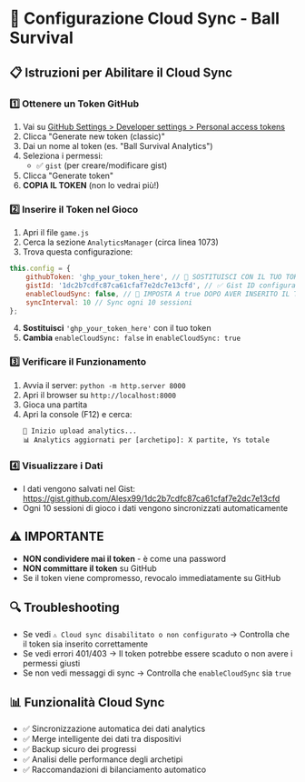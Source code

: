 # 🔧 Configurazione Cloud Sync - Ball Survival

## 📋 Istruzioni per Abilitare il Cloud Sync

### 1️⃣ **Ottenere un Token GitHub**
1. Vai su [GitHub Settings > Developer settings > Personal access tokens](https://github.com/settings/tokens)
2. Clicca "Generate new token (classic)"
3. Dai un nome al token (es. "Ball Survival Analytics")
4. Seleziona i permessi:
   - ✅ `gist` (per creare/modificare gist)
5. Clicca "Generate token"
6. **COPIA IL TOKEN** (non lo vedrai più!)

### 2️⃣ **Inserire il Token nel Gioco**
1. Apri il file `game.js`
2. Cerca la sezione `AnalyticsManager` (circa linea 1073)
3. Trova questa configurazione:
```javascript
this.config = {
    githubToken: 'ghp_your_token_here', // 🔧 SOSTITUISCI CON IL TUO TOKEN
    gistId: '1dc2b7cdfc87ca61cfaf7e2dc7e13cfd', // ✅ Gist ID configurato
    enableCloudSync: false, // 🔧 IMPOSTA A true DOPO AVER INSERITO IL TOKEN
    syncInterval: 10 // Sync ogni 10 sessioni
};
```

4. **Sostituisci** `'ghp_your_token_here'` con il tuo token
5. **Cambia** `enableCloudSync: false` in `enableCloudSync: true`

### 3️⃣ **Verificare il Funzionamento**
1. Avvia il server: `python -m http.server 8000`
2. Apri il browser su `http://localhost:8000`
3. Gioca una partita
4. Apri la console (F12) e cerca:
   ```
   🔄 Inizio upload analytics...
   📊 Analytics aggiornati per [archetipo]: X partite, Ys totale
   ```

### 4️⃣ **Visualizzare i Dati**
- I dati vengono salvati nel Gist: https://gist.github.com/Alesx99/1dc2b7cdfc87ca61cfaf7e2dc7e13cfd
- Ogni 10 sessioni di gioco i dati vengono sincronizzati automaticamente

## ⚠️ **IMPORTANTE**
- **NON condividere mai il token** - è come una password
- **NON committare il token** su GitHub
- Se il token viene compromesso, revocalo immediatamente su GitHub

## 🔍 **Troubleshooting**
- Se vedi `⚠️ Cloud sync disabilitato o non configurato` → Controlla che il token sia inserito correttamente
- Se vedi errori 401/403 → Il token potrebbe essere scaduto o non avere i permessi giusti
- Se non vedi messaggi di sync → Controlla che `enableCloudSync` sia `true`

## 📊 **Funzionalità Cloud Sync**
- ✅ Sincronizzazione automatica dei dati analytics
- ✅ Merge intelligente dei dati tra dispositivi
- ✅ Backup sicuro dei progressi
- ✅ Analisi delle performance degli archetipi
- ✅ Raccomandazioni di bilanciamento automatico 